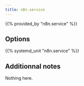 ```yaml
---
title: n8n.service
---
```


{{% provided_by "n8n.service" %}}

## Options

{{% systemd_unit "n8n.service" %}}

## Additionnal notes

Nothing here.